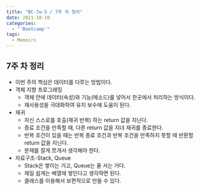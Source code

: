 ```yaml
---
title: "BC-7w-5 / 7주 차 정리"
date: 2021-10-10
categories:
  - "'Bootcamp'"
tags:
  - Memoirs
---
```


## 7주 차 정리

- 이번 주의 핵심은 데이터를 다루는 방법이다.
- 객체 지향 프로그래밍
  - 객체 안에 데이터(속성)와 기능(메소드)를 넣어서 한곳에서 처리하는 방식이다.
  - 재사용성을 극대화하여 유지 보수에 도움이 된다.
- 재귀
  - 자신 스스로를 호출(재귀 반복) 하는 return 값을 지닌다.
  - 종료 조건을 만족할 때, 다른 return 값을 지녀 재귀를 종료한다.
  - 반복 조건이 있을 때는 반복 종료 조건과 반복 조건을 만족하지 못할 때 반환할 return 값을 지닌다.
  - 문제를 잘게 쪼개서 생각해야 한다.
- 자료구조-Stack, Queue
  - Stack은 쌓이는 거고, Queue는 줄 서는 거다.
  - 제일 쉽게는 배열에 쌓인다고 생각하면 된다.
  - 클래스를 이용해서 보편적으로 만들 수 있다.

